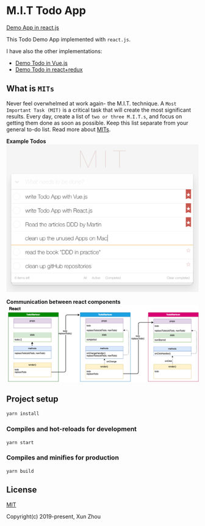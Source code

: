 # M.I.T Todo App

[Demo App in react.js](https://mit-todo-react.netlify.com/)

This Todo Demo App implemented with `react.js`.

I have also the other implementations:
- [Demo Todo in Vue.js](https://mit-todo.netlify.com/)
- [Demo Todo in react+redux](https://mit-todo-redux.netlify.com/)


## What is `MITs`
Never feel overwhelmed at work again- the M.I.T. technique. A `Most Important Task (MIT)` is a 
critical task that will create the most significant results. 
Every day, create a list of `two or three M.I.T.s`, and focus on getting them done as soon as 
possible. Keep this list separate from your general to-do list. Read more about [MITs](https://personalmba.com/most-important-tasks/).  

**Example Todos**
![homepage](./public/screenshot_todo.png)

**Communication between react components**
![homepage](./public/screenshot_react_delegation.png)



## Project setup
```
yarn install
```

### Compiles and hot-reloads for development
```
yarn start
```

### Compiles and minifies for production
```
yarn build
```

## License
[MIT](http://opensource.org/licenses/MIT)


Copyright(c) 2019-present, Xun Zhou
